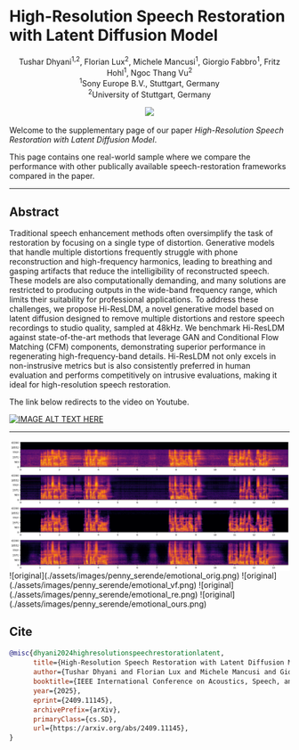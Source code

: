 <h1> High-Resolution Speech Restoration with Latent Diffusion Model </h1>

<div align="center">
Tushar Dhyani<sup>1,2</sup>, Florian Lux<sup>2</sup>, Michele Mancusi<sup>1</sup>, Giorgio Fabbro<sup>1</sup>, Fritz Hohl<sup>1</sup>, Ngoc Thang Vu<sup>2</sup><br> 
<sup>1</sup>Sony Europe B.V., Stuttgart, Germany<br>
<sup>2</sup>University of Stuttgart, Germany<br>

<a href="https://arxiv.org/abs/2409.11145"> <img src="https://img.shields.io/badge/cs.SD-2409.11145-b31b1b?logo=arxiv&logoColor=red"></a>
</div>


Welcome to the supplementary page of our paper _High-Resolution Speech Restoration with Latent Diffusion Model_.

This page contains one real-world sample where we compare the performance with other publically available speech-restoration frameworks compared in the paper. 

---

## Abstract
Traditional speech enhancement methods often oversimplify the task of restoration by focusing on a single type of distortion. Generative models that handle multiple distortions frequently struggle with
phone reconstruction and high-frequency harmonics, leading to breathing and gasping artifacts that reduce the intelligibility of reconstructed speech. These models are also computationally demanding, and many solutions are restricted to producing outputs in the wide-band frequency range, which limits their suitability for professional applications. To address these challenges, we propose Hi-ResLDM, a novel generative model based on latent diffusion designed to remove multiple distortions and restore speech recordings to studio quality, sampled at 48kHz. We benchmark Hi-ResLDM against state-of-the-art methods that leverage GAN and Conditional Flow Matching (CFM) components, demonstrating superior performance in regenerating high-frequency-band details. Hi-ResLDM not only excels in non-instrusive metrics but is also consistently preferred in human evaluation and performs competitively on intrusive evaluations, making it ideal for high-resolution speech restoration.

The link below redirects to the video on Youtube.

[![IMAGE ALT TEXT HERE](https://img.youtube.com/vi/KLXGM_EQbDQ/0.jpg)](https://www.youtube.com/watch?v=KLXGM_EQbDQ)

---
<div style="display: flex; align-items: center;">
      <audio controls>
            <source src="./assets/audio/penny_serende/emotional_orig.wav" type="audio/mpeg">
            Your browser does not support the audio element.
      </audio>
      <img src="./assets/images/penny_serende/emotional_orig.png" alt="original">
</div>
<div style="display: flex; align-items: center;">
      <audio controls>
            <source src="./assets/audio/penny_serende/emotional_vf.wav" type="audio/mpeg">
            Your browser does not support the audio element.
      </audio>
      <img src="./assets/images/penny_serende/emotional_vf.png" alt="vf">
</div>
<div style="display: flex; align-items: center;">
      <audio controls>
            <source src="./assets/audio/penny_serende/emotional_re.wav" type="audio/mpeg">
            Your browser does not support the audio element.
      </audio>
      <img src="./assets/images/penny_serende/emotional_re.png" alt="re">
</div>
<div style="display: flex; align-items: center;">
      <audio controls>
            <source src="./assets/audio/penny_serende/emotional_ours.wav" type="audio/mpeg">
            Your browser does not support the audio element.
      </audio>
      <img src="./assets/images/penny_serende/emotional_ours.png" alt="ours">
</div>
![original](./assets/images/penny_serende/emotional_orig.png)
![original](./assets/images/penny_serende/emotional_vf.png)
![original](./assets/images/penny_serende/emotional_re.png)
![original](./assets/images/penny_serende/emotional_ours.png)


## Cite
```bibtex
@misc{dhyani2024highresolutionspeechrestorationlatent,
      title={High-Resolution Speech Restoration with Latent Diffusion Model}, 
      author={Tushar Dhyani and Florian Lux and Michele Mancusi and Giorgio Fabbro and Fritz Hohl and Ngoc Thang Vu},
      booktitle={IEEE International Conference on Acoustics, Speech, and Signal Processing (ICASSP)},
      year={2025},
      eprint={2409.11145},
      archivePrefix={arXiv},
      primaryClass={cs.SD},
      url={https://arxiv.org/abs/2409.11145}, 
}
```
